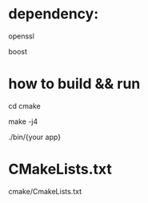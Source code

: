 # dependency:
openssl

boost


# how to build && run
cd cmake

make -j4 

./bin/{your app}

# CMakeLists.txt
cmake/CmakeLists.txt

